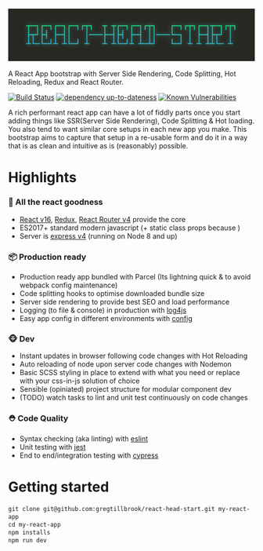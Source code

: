 ![Screenshot showing output for console methods](/docs/react-head-start-logo.jpg?raw=true)

A React App bootstrap with Server Side Rendering, Code Splitting, Hot Reloading, Redux and React Router.

[![Build Status](https://travis-ci.org/gregtillbrook/react-head-start.svg?branch=master)](https://travis-ci.org/gregtillbrook/react-head-start) 
[![dependency up-to-dateness](https://david-dm.org/gregtillbrook/react-head-start.svg)](https://david-dm.org/gregtillbrook/react-head-start)
[![Known Vulnerabilities](https://snyk.io/test/github/gregtillbrook/react-head-start/badge.svg)](https://snyk.io/test/github/gregtillbrook/react-head-start)

A rich performant react app can have a lot of fiddly parts once you start adding things like SSR(Server Side Rendering), Code Splitting & Hot loading. You also tend to want similar core setups in each new app you make. This bootstrap aims to capture that setup in a re-usable form and do it in a way that is as clean and intuitive as is (reasonably) possible.

# Highlights

### 🚀 All the react goodness
 - [React v16](https://www.npmjs.com/package/react), [Redux](https://www.npmjs.com/package/redux), [React Router v4](https://www.npmjs.com/package/react-router) provide the core
 - ES2017+ standard modern javascript (+ static class props because )
 - Server is [express v4](https://www.npmjs.com/package/express) (running on Node 8 and up)

### 📦 Production ready
 - Production ready app bundled with Parcel (Its lightning quick & to avoid webpack config maintenance)
 - Code splitting hooks to optimise downloaded bundle size
 - Server side rendering to provide best SEO and load performance
 - Logging (to file & console) in production with [log4js](https://www.npmjs.com/package/log4js)
 - Easy app config in different environments with [config](https://www.npmjs.com/package/config)

### 🐵 Dev
 - Instant updates in browser following code changes with Hot Reloading
 - Auto reloading of node upon server code changes with Nodemon
 - Basic SCSS styling in place to extend with what you need or replace with your css-in-js solution of choice
 - Sensible (opiniated) project structure for modular component dev
 - (TODO) watch tasks to lint and unit test continuously on code changes

### ⛑ Code Quality
 - Syntax checking (aka linting) with [eslint](https://www.npmjs.com/package/eslint)
 - Unit testing with [jest](http://facebook.github.io/jest/)
 - End to end/integration testing with [cypress](https://www.cypress.io/)


# Getting started

```console
git clone git@github.com:gregtillbrook/react-head-start.git my-react-app
cd my-react-app
npm installs
npm run dev
```